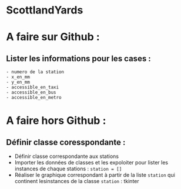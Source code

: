 # ScottlandYards

# A faire sur Github :
  ## Lister les informations pour les cases : 
    - numero de la station
    - x_en_mm
    - y_en_mm
    - accessible_en_taxi
    - accessible_en_bus
    - accessible_en_metro
# A faire hors Github :
  ## Définir classe coresspondante :
  - Définir classe correspondante aux stations
  - Importer les données de classes et les expoloiter pour lister les instances de chaque stations :  `station = []`
  - Réaliser le graphique correspondant à partir de la liste `station` qui continent lesinstances de la classe `station` : tkinter

